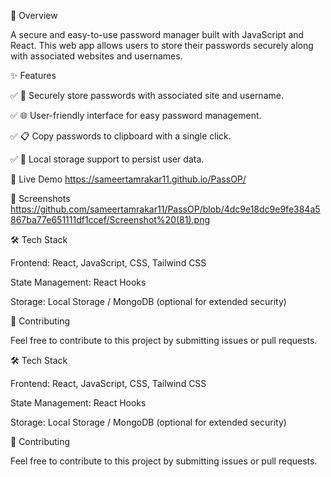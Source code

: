 🚀 Overview

A secure and easy-to-use password manager built with JavaScript and React. This web app allows users to store their passwords securely along with associated websites and usernames.

✨ Features

✅ 🔐 Securely store passwords with associated site and username.

✅ 🌐 User-friendly interface for easy password management.

✅ 📋 Copy passwords to clipboard with a single click.

✅ 🔄 Local storage support to persist user data.

🚀 Live Demo
https://sameertamrakar11.github.io/PassOP/

📸 Screenshots
https://github.com/sameertamrakar11/PassOP/blob/4dc9e18dc9e9fe384a5867ba77e651111df1ccef/Screenshot%20(81).png

🛠️ Tech Stack

Frontend: React, JavaScript, CSS, Tailwind CSS

State Management: React Hooks

Storage: Local Storage / MongoDB (optional for extended security)

🤝 Contributing

Feel free to contribute to this project by submitting issues or pull requests.

🛠️ Tech Stack

Frontend: React, JavaScript, CSS, Tailwind CSS

State Management: React Hooks

Storage: Local Storage / MongoDB (optional for extended security)

🤝 Contributing

Feel free to contribute to this project by submitting issues or pull requests.
